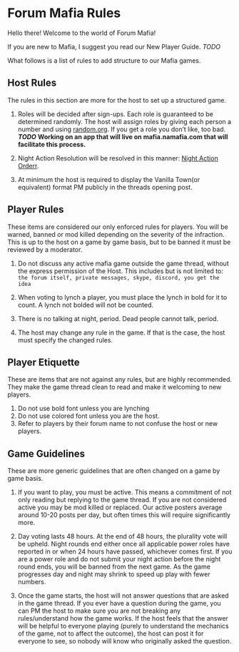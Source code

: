 # Forum Mafia Rules

Hello there! Welcome to the world of Forum Mafia!

If you are new to Mafia, I suggest you read our New Player Guide. *TODO*

What follows is a list of rules to add structure to our Mafia games.

## Host Rules
The rules in this section are more for the host to set up a structured game.

1. Roles will be decided after sign-ups. Each role is guaranteed to be determined randomly. The host will assign roles by giving each person a number and using [random.org](random.org).  If you get a role you don’t like, too bad.  ***TODO*** **Working on an app that will live on mafia.namafia.com that will facilitate this process.**

2. Night Action Resolution will be resolved in this manner: [Night Action Orderr](https://wiki.mafiascum.net/index.php?title=Natural_Action_Resolution/Normal_Game).

3. At minimum the host is required to display the Vanilla Town(or equivalent) format PM publicly in the threads opening post.

## Player Rules
These items are considered our only enforced rules for players.  You will be warned, banned or mod killed depending on the severity of the infraction. This is up to the host on a game by game basis, but to be banned it must be reviewed by a moderator.

1. Do not discuss any active mafia game outside the game thread, without the express permission of the Host. This includes but is not limited to: `the forum itself, private messages, skype, discord, you get the idea`

2. When voting to lynch a player, you must place the lynch in bold for it to count.  A lynch not bolded will not be counted.

3. There is no talking at night, period. Dead people cannot talk, period.

4. The host may change any rule in the game.  If that is the case, the host must specify the changed rules.


## Player Etiquette
These are items that are not against any rules, but are highly recommended.  They make the game thread clean to read and make it welcoming to new players.

1. Do not use bold font unless you are lynching
2. Do not use colored font unless you are the host.
3. Refer to players by their forum name to not confuse the host or new players.


## Game Guidelines
These are more generic guidelines that are often changed on a game by game basis.

1. If you want to play, you must be active. This means a commitment of not only reading but replying to the game thread. If you are not considered active you may be mod killed or replaced.  Our active posters average around 10-20 posts per day, but often times this will require significantly more.

2. Day voting lasts 48 hours. At the end of 48 hours, the plurality vote will be upheld. Night rounds end either once all applicable power roles have reported in or when 24 hours have passed, whichever comes first. If you are a power role and do not submit your night action before the night round ends, you will be banned from the next game.  As the game progresses day and night may shrink to speed up play with fewer numbers.

3. Once the game starts, the host will not answer questions that are asked in the game thread. If you ever have a question during the game, you can PM the host to make sure you are not breaking any rules/understand how the game works. If the host feels that the answer will be helpful to everyone playing (purely to understand the mechanics of the game, not to affect the outcome), the host can post it for everyone to see, so nobody will know who originally asked the question.
